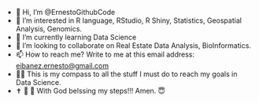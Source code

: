 - 👋 Hi, I’m @ErnestoGithubCode
- 👀 I’m interested in R language, RStudio, R Shiny, Statistics, Geospatial Analysis, Genomics.
- 🌱 I’m currently learning Data Science
- 💞️ I’m looking to collaborate on Real Estate Data Analysis, BioInformatics.
- 📫 How to reach me? Write to me at this email address: eibanez.ernesto@gmail.com
- 👮‍♂️ This is my compass to all the stuff I must do to reach my goals in Data Science.
- ✝️ 🛐 📖 With  God belssing my steps!!! Amen. 😇
<!---
ErnestoGithubCode/ErnestoGithubCode is a ✨ special-awesome ✨ repository because its `README.md` (this file) appears on your GitHub profile.
You can click the Preview link to take a look at your changes.
--->

